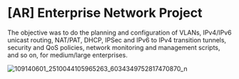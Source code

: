# [AR] Enterprise Network Project

The objective was to do the planning and configuration of VLANs, IPv4/IPv6 unicast routing, NAT/PAT, DHCP, IPSec and IPv6 to IPv4 transition tunnels, security and QoS policies, network monitoring and management scripts, and so on, for medium/large enterprises. 


![109140601_2510044105965263_6034349752817470870_n](https://user-images.githubusercontent.com/16211603/133827664-aa035762-c33c-4a13-83f1-1dabf0f36fde.png)

